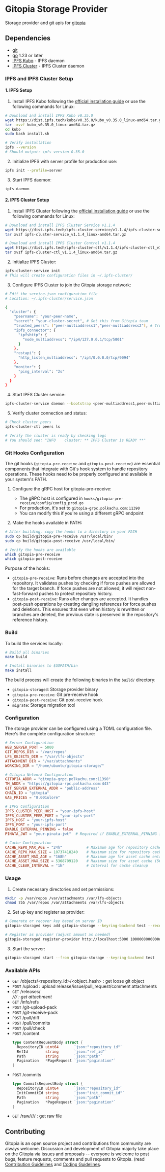 # Gitopia Storage Provider

Storage provider and git apis for [gitopia](https://gitopia.org/)

## Dependencies

- [git](https://git-scm.com/)
- [go](https://golang.org/) 1.23 or later
- [IPFS Kubo](https://docs.ipfs.tech/install/command-line/) - IPFS daemon
- [IPFS Cluster](https://ipfscluster.io/documentation/deployment/setup/) - IPFS Cluster daemon

### IPFS and IPFS Cluster Setup

#### 1. IPFS Setup

1. Install IPFS Kubo following the [official installation guide](https://docs.ipfs.tech/install/command-line/) or use the following commands for Linux:

```sh
# Download and install IPFS Kubo v0.35.0
wget https://dist.ipfs.tech/kubo/v0.35.0/kubo_v0.35.0_linux-amd64.tar.gz
tar -xvzf kubo_v0.35.0_linux-amd64.tar.gz
cd kubo
sudo bash install.sh

# Verify installation
ipfs --version
# Should output: ipfs version 0.35.0
```

2. Initialize IPFS with server profile for production use:
```sh
ipfs init --profile=server
```

3. Start IPFS daemon:
```sh
ipfs daemon
```

#### 2. IPFS Cluster Setup

1. Install IPFS Cluster following the [official installation guide](https://ipfscluster.io/documentation/deployment/setup/) or use the following commands for Linux:

```sh
# Download and install IPFS Cluster Service v1.1.4
wget https://dist.ipfs.tech/ipfs-cluster-service/v1.1.4/ipfs-cluster-service_v1.1.4_linux-amd64.tar.gz
tar xvzf ipfs-cluster-service_v1.1.4_linux-amd64.tar.gz

# Download and install IPFS Cluster Control v1.1.4
wget https://dist.ipfs.tech/ipfs-cluster-ctl/v1.1.4/ipfs-cluster-ctl_v1.1.4_linux-amd64.tar.gz
tar xvzf ipfs-cluster-ctl_v1.1.4_linux-amd64.tar.gz
```

2. Initialize IPFS Cluster:
```sh
ipfs-cluster-service init
# This will create configuration files in ~/.ipfs-cluster/
```

3. Configure IPFS Cluster to join the Gitopia storage network:
```sh
# Edit the service.json configuration file
# Location: ~/.ipfs-cluster/service.json

{
  "cluster": {
    "peername": "your-peer-name",
    "secret": "your-cluster-secret", # Get this from Gitopia team
    "trusted_peers": ["peer-multiaddress1","peer-multiaddress2"], # Trust peers in the cluster
    "ipfs_connector": {
      "ipfshttp": {
        "node_multiaddress": "/ip4/127.0.0.1/tcp/5001"
      }
    },
    "restapi": {
      "http_listen_multiaddress": "/ip4/0.0.0.0/tcp/9094"
    },
    "monitor": {
      "ping_interval": "2s"
    }
  }
}
```

4. Start IPFS Cluster service:
```sh
ipfs-cluster-service daemon --bootstrap <peer-multiaddress1,peer-multiaddress2>
```

5. Verify cluster connection and status:
```sh
# Check cluster peers
ipfs-cluster-ctl peers ls

# Verify the cluster is ready by checking logs
# You should see: "INFO    cluster: ** IPFS Cluster is READY **"
```

### Git Hooks Configuration

The git hooks (`gitopia-pre-receive` and `gitopia-post-receive`) are essential components that integrate with Git's hook system to handle repository operations. These hooks need to be properly configured and available in your system's PATH.

1. Configure the gRPC host for gitopia-pre-receive:
   - The gRPC host is configured in `hooks/gitopia-pre-receive/config/config_prod.go`
   - For production, it's set to `gitopia-grpc.polkachu.com:11390`
   - You can modify this if you're using a different gRPC endpoint

2. Make the hooks available in PATH:
```sh
# After building, copy the hooks to a directory in your PATH
sudo cp build/gitopia-pre-receive /usr/local/bin/
sudo cp build/gitopia-post-receive /usr/local/bin/

# Verify the hooks are available
which gitopia-pre-receive
which gitopia-post-receive
```

Purpose of the hooks:
- `gitopia-pre-receive`: Runs before changes are accepted into the repository. It validates pushes by checking if force pushes are allowed for the target branch. If force pushes are not allowed, it will reject non-fast-forward pushes to protect repository history.
- `gitopia-post-receive`: Runs after changes are accepted. It handles post-push operations by creating dangling references for force pushes and deletions. This ensures that even when history is rewritten or branches are deleted, the previous state is preserved in the repository's reference history.

### Build

To build the services locally:

```sh
# Build all binaries
make build

# Install binaries to $GOPATH/bin
make install
```

The build process will create the following binaries in the `build/` directory:
- `gitopia-storaged`: Storage provider binary
- `gitopia-pre-receive`: Git pre-receive hook
- `gitopia-post-receive`: Git post-receive hook
- `migrate`: Storage migration tool

### Configuration

The storage provider can be configured using a TOML configuration file. Here's the complete configuration structure:

```toml
# Server Configuration
WEB_SERVER_PORT = 5000
GIT_REPOS_DIR = "/var/repos"
LFS_OBJECTS_DIR = "/var/lfs-objects"
ATTACHMENT_DIR = "/var/attachments"
WORKING_DIR = "/home/ubuntu/gitopia-storage/"

# Gitopia Network Configuration
GITOPIA_ADDR = "gitopia-grpc.polkachu.com:11390"
TM_ADDR = "https://gitopia-rpc.polkachu.com:443"
GIT_SERVER_EXTERNAL_ADDR = "public-address"
CHAIN_ID = "gitopia"
GAS_PRICES = "0.001ulore"

# IPFS Configuration
IPFS_CLUSTER_PEER_HOST = "your-ipfs-host"
IPFS_CLUSTER_PEER_PORT = "your-ipfs-port"
IPFS_HOST = "your-ipfs-host"
IPFS_PORT = "your-ipfs-port"
ENABLE_EXTERNAL_PINNING = false
PINATA_JWT = "your-pinata-jwt"  # Required if ENABLE_EXTERNAL_PINNING is true

# Cache Configuration
CACHE_REPO_MAX_AGE = "24h"           # Maximum age for repository cache entries
CACHE_REPO_MAX_SIZE = 10737418240    # Maximum size for repository cache (10GB in bytes)
CACHE_ASSET_MAX_AGE = "168h"         # Maximum age for asset cache entries (7 days)
CACHE_ASSET_MAX_SIZE = 5368709120    # Maximum size for asset cache (5GB in bytes)
CACHE_CLEAR_INTERVAL = "1h"          # Interval for cache cleanup
```

### Usage

1. Create necessary directories and set permissions:
```sh
mkdir -p /var/repos /var/attachments /var/lfs-objects
chmod 755 /var/repos /var/attachments /var/lfs-objects
```

2. Set up key and register as provider:
```sh
# Generate or recover key based on server ID
gitopia-storaged keys add gitopia-storage --keyring-backend test --recover

# Register as provider (adjust amount as needed)
gitopia-storaged register-provider http://localhost:5000 1000000000000ulore --from gitopia-storage --keyring-backend test --fees 200ulore
```

3. Start the server:
```sh
gitopia-storaged start --from gitopia-storage --keyring-backend test
```

### Available APIs

- `GET` /objects/<repository_id>/<object_hash> : get loose git object
- `POST` /upload : upload release/issue/pull_request/comment attachments
- `GET` /releases/<address>/<repositoryName>/<tagName>/<fileName> : get attachment
- `GET` /info/refs
- `POST` /git-upload-pack
- `POST` /git-receive-pack
- `POST` /pull/diff
- `POST` /pull/commits
- `POST` /pull/check
- `POST` /content
  ```go
  type ContentRequestBody struct {
    RepositoryID uint64       `json:"repository_id"`
    RefId        string       `json:"ref_id"`
    Path         string       `json:"path"`
    Pagination   *PageRequest `json:"pagination"`
  }
  ```
- `POST` /commits
  ```go
  type CommitsRequestBody struct {
    RepositoryID uint64       `json:"repository_id"`
    InitCommitId string       `json:"init_commit_id"`
    Path         string       `json:"path"`
    Pagination   *PageRequest `json:"pagination"`
  }
  ```
- `GET` /raw/<id>/<repoName>/<branchName>/<filePath> : get raw file

## Contributing

Gitopia is an open source project and contributions from community are always welcome. Discussion and development of Gitopia majorly take place on the Gitopia via issues and proposals -- everyone is welcome to post bugs, feature requests, comments and pull requests to Gitopia. (read [Contribution Guidelines](CONTRIBUTING.md) and [Coding Guidelines](CodingGuidelines.md).
